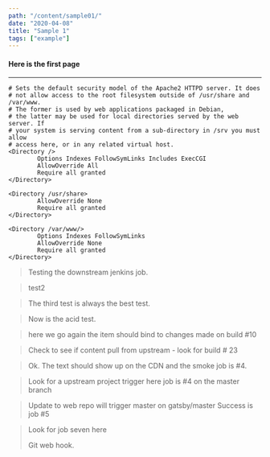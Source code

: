 ```yaml
---
path: "/content/sample01/"
date: "2020-04-08"
title: "Sample 1"
tags: ["example"]
---
```


#### Here is the first page

----

```
# Sets the default security model of the Apache2 HTTPD server. It does
# not allow access to the root filesystem outside of /usr/share and /var/www.
# The former is used by web applications packaged in Debian,
# the latter may be used for local directories served by the web server. If
# your system is serving content from a sub-directory in /srv you must allow
# access here, or in any related virtual host.
<Directory />
        Options Indexes FollowSymLinks Includes ExecCGI
        AllowOverride All
        Require all granted
</Directory>

<Directory /usr/share>
        AllowOverride None
        Require all granted
</Directory>

<Directory /var/www/>
        Options Indexes FollowSymLinks
        AllowOverride None
        Require all granted
</Directory>
```

> Testing the downstream jenkins job.

> test2

> The third test is always the best test.

> Now is the acid test.


> here we go again the item should bind to changes made on build #10

> Check to see if content pull from upstream  - look for build # 23

>Ok.  The text should show up on the CDN and the smoke job is #4.

>Look for a upstream project trigger here job is #4 on the master branch

>Update to web repo will trigger master on gatsby/master Success is job #5

> Look for job seven here
> 
> Git web hook.